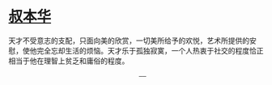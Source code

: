 # [叔本华](https://github.com/miss-shiyi/miss-shiyi/issues/104)

天才不受意志的支配，只面向美的欣赏，一切美所给予的欢悦，艺术所提供的安慰，使他完全忘却生活的烦恼。天才乐于孤独寂寞，一个人热衷于社交的程度恰正相当于他在理智上贫乏和庸俗的程度。 

                                        —— 
